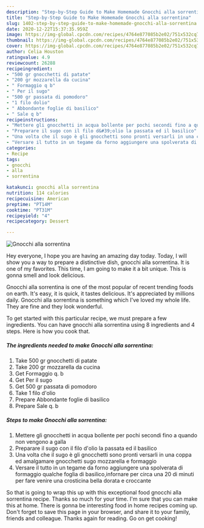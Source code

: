 ```yaml
---
description: "Step-by-Step Guide to Make Homemade Gnocchi alla sorrentina"
title: "Step-by-Step Guide to Make Homemade Gnocchi alla sorrentina"
slug: 1402-step-by-step-guide-to-make-homemade-gnocchi-alla-sorrentina
date: 2020-12-22T15:37:35.959Z
image: https://img-global.cpcdn.com/recipes/4764e877085b2e02/751x532cq70/gnocchi-alla-sorrentina-recipe-main-photo.jpg
thumbnail: https://img-global.cpcdn.com/recipes/4764e877085b2e02/751x532cq70/gnocchi-alla-sorrentina-recipe-main-photo.jpg
cover: https://img-global.cpcdn.com/recipes/4764e877085b2e02/751x532cq70/gnocchi-alla-sorrentina-recipe-main-photo.jpg
author: Celia Houston
ratingvalue: 4.9
reviewcount: 26288
recipeingredient:
- "500 gr gnocchetti di patate"
- "200 gr mozzarella da cucina"
- " Formaggio q b"
- " Per il sugo"
- "500 gr passata di pomodoro"
- "1 filo dolio"
- " Abbondante foglie di basilico"
- " Sale q b"
recipeinstructions:
- "Mettere gli gnocchetti in acqua bollente per pochi secondi fino a quando non vengono a galla"
- "Preparare il sugo con il filo d&#39;olio la passata ed il basilico"
- "Una volta che il sugo è gli gnocchetti sono pronti versarli in una coppa ed amalgamare gnocchetti sugo mozzarella e formaggio"
- "Versare il tutto in un tegame da forno aggiungere una spolverata di formaggio qualche foglia di basilico,infornare per circa una 20 di minuti per fare venire una crosticina bella dorata e croccante"
categories:
- Recipe
tags:
- gnocchi
- alla
- sorrentina

katakunci: gnocchi alla sorrentina 
nutrition: 114 calories
recipecuisine: American
preptime: "PT14M"
cooktime: "PT31M"
recipeyield: "4"
recipecategory: Dessert

---
```



![Gnocchi alla sorrentina](https://img-global.cpcdn.com/recipes/4764e877085b2e02/751x532cq70/gnocchi-alla-sorrentina-recipe-main-photo.jpg)

Hey everyone, I hope you are having an amazing day today. Today, I will show you a way to prepare a distinctive dish, gnocchi alla sorrentina. It is one of my favorites. This time, I am going to make it a bit unique. This is gonna smell and look delicious.

Gnocchi alla sorrentina is one of the most popular of recent trending foods on earth. It's easy, it is quick, it tastes delicious. It's appreciated by millions daily. Gnocchi alla sorrentina is something which I've loved my whole life. They are fine and they look wonderful.




To get started with this particular recipe, we must prepare a few ingredients. You can have gnocchi alla sorrentina using 8 ingredients and 4 steps. Here is how you cook that.

<!--inarticleads1-->

##### The ingredients needed to make Gnocchi alla sorrentina:

1. Take 500 gr gnocchetti di patate
1. Take 200 gr mozzarella da cucina
1. Get  Formaggio q. b
1. Get  Per il sugo
1. Get 500 gr passata di pomodoro
1. Take 1 filo d&#39;olio
1. Prepare  Abbondante foglie di basilico
1. Prepare  Sale q. b




<!--inarticleads2-->

##### Steps to make Gnocchi alla sorrentina:

1. Mettere gli gnocchetti in acqua bollente per pochi secondi fino a quando non vengono a galla
1. Preparare il sugo con il filo d&#39;olio la passata ed il basilico
1. Una volta che il sugo è gli gnocchetti sono pronti versarli in una coppa ed amalgamare gnocchetti sugo mozzarella e formaggio
1. Versare il tutto in un tegame da forno aggiungere una spolverata di formaggio qualche foglia di basilico,infornare per circa una 20 di minuti per fare venire una crosticina bella dorata e croccante




So that is going to wrap this up with this exceptional food gnocchi alla sorrentina recipe. Thanks so much for your time. I'm sure that you can make this at home. There is gonna be interesting food in home recipes coming up. Don't forget to save this page in your browser, and share it to your family, friends and colleague. Thanks again for reading. Go on get cooking!

